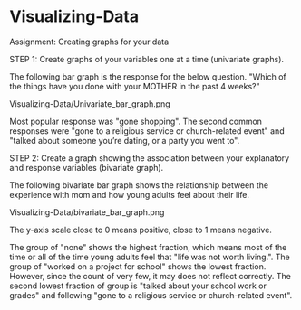 # Visualizing-Data
Assignment: Creating graphs for your data

STEP 1: Create graphs of your variables one at a time (univariate graphs).

The following bar graph is the response for the below question.
"Which of the things have you done with your MOTHER in the past 4 weeks?"

Visualizing-Data/Univariate_bar_graph.png <attached file>

Most popular response was "gone shopping". The second common responses were "gone to a religious service or church-related event" and "talked about someone you’re dating, or a party you went to".



STEP 2: Create a graph showing the association between your explanatory and response variables (bivariate graph).

The following bivariate bar graph shows the relationship between the experience with mom and how young adults feel about their life.

Visualizing-Data/bivariate_bar_graph.png

The y-axis scale close to 0 means positive, close to 1 means negative.

The group of "none" shows the highest fraction, which means most of the time or all of the time young adults feel that  "life was not worth living.".
The group of "worked on a project for school" shows the lowest fraction. However, since the count of very few, it may does not reflect correctly. 
The second lowest fraction of group is "talked about your school work or grades" and following "gone to a religious service or church-related event".

